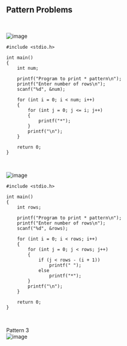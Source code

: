 ## Pattern Problems
<br>


![image](https://github.com/rizal-muhammed/c-Bootcamp/assets/37320039/56a1cf1a-d401-4485-9527-bd202a7f65d8)
```
#include <stdio.h>

int main()
{
    int num;

    printf("Program to print * pattern\n");
    printf("Enter number of rows\n");
    scanf("%d", &num);

    for (int i = 0; i < num; i++)
    {
        for (int j = 0; j <= i; j++)
        {
            printf("*");
        }
        printf("\n");
    }

    return 0;
}
```
<br>

![image](https://github.com/rizal-muhammed/c-Bootcamp/assets/37320039/cdcca976-6575-4adb-b8f2-206ff8310d9c)
```
#include <stdio.h>

int main()
{
    int rows;

    printf("Program to print * pattern\n");
    printf("Enter number of rows\n");
    scanf("%d", &rows);

    for (int i = 0; i < rows; i++)
    {
        for (int j = 0; j < rows; j++)
        {
            if (j < rows - (i + 1))
                printf(" ");
            else 
                printf("*");
        }
        printf("\n");
    }

    return 0;
}

```
<br>

Pattern 3 <br>
![image](https://github.com/rizal-muhammed/c-Bootcamp/assets/37320039/0349a2e9-85f1-499f-89f6-488ab70c91e3)
```

```

